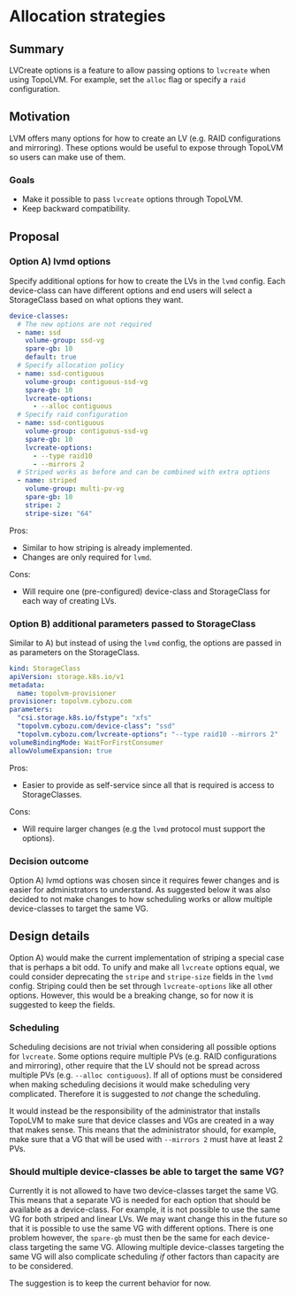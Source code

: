 # Allocation strategies

## Summary

LVCreate options is a feature to allow passing options to `lvcreate` when using TopoLVM.
For example, set the `alloc` flag or specify a `raid` configuration.

## Motivation

LVM offers many options for how to create an LV (e.g. RAID configurations and mirroring).
These options would be useful to expose through TopoLVM so users can make use of them.

### Goals

- Make it possible to pass `lvcreate` options through TopoLVM.
- Keep backward compatibility.

## Proposal

### Option A) lvmd options

Specify additional options for how to create the LVs in the `lvmd` config.
Each device-class can have different options and end users will select a StorageClass based on what options they want.

```yaml
device-classes:
  # The new options are not required
  - name: ssd
    volume-group: ssd-vg
    spare-gb: 10
    default: true
  # Specify allocation policy
  - name: ssd-contiguous
    volume-group: contiguous-ssd-vg
    spare-gb: 10
    lvcreate-options:
      - --alloc contiguous
  # Specify raid configuration
  - name: ssd-contiguous
    volume-group: contiguous-ssd-vg
    spare-gb: 10
    lvcreate-options:
      - --type raid10
      - --mirrors 2
  # Striped works as before and can be combined with extra options
  - name: striped
    volume-group: multi-pv-vg
    spare-gb: 10
    stripe: 2
    stripe-size: "64"
```

Pros:
- Similar to how striping is already implemented.
- Changes are only required for `lvmd`.

Cons:
- Will require one (pre-configured) device-class and StorageClass for each way of creating LVs.

### Option B) additional parameters passed to StorageClass

Similar to A) but instead of using the `lvmd` config, the options are passed in as parameters on the StorageClass.


```yaml
kind: StorageClass
apiVersion: storage.k8s.io/v1
metadata:
  name: topolvm-provisioner
provisioner: topolvm.cybozu.com
parameters:
  "csi.storage.k8s.io/fstype": "xfs"
  "topolvm.cybozu.com/device-class": "ssd"
  "topolvm.cybozu.com/lvcreate-options": "--type raid10 --mirrors 2"
volumeBindingMode: WaitForFirstConsumer
allowVolumeExpansion: true
```

Pros:
- Easier to provide as self-service since all that is required is access to StorageClasses.

Cons:
- Will require larger changes (e.g the `lvmd` protocol must support the options).

### Decision outcome

Option A) lvmd options was chosen since it requires fewer changes and is easier for administrators to understand.
As suggested below it was also decided to not make changes to how scheduling works or allow multiple device-classes to target the same VG.

## Design details

Option A) would make the current implementation of striping a special case that is perhaps a bit odd.
To unify and make all `lvcreate` options equal, we could consider deprecating the `stripe` and `stripe-size` fields in the `lvmd` config.
Striping could then be set through `lvcreate-options` like all other options.
However, this would be a breaking change, so for now it is suggested to keep the fields.

### Scheduling

Scheduling decisions are not trivial when considering all possible options for `lvcreate`.
Some options require multiple PVs (e.g. RAID configurations and mirroring), other require that the LV should not be spread across multiple PVs (e.g. `--alloc contiguous`).
If all of options must be considered when making scheduling decisions it would make scheduling very complicated.
Therefore it is suggested to *not* change the scheduling.

It would instead be the responsibility of the administrator that installs TopoLVM to make sure that device classes and VGs are created in a way that makes sense.
This means that the administrator should, for example, make sure that a VG that will be used with `--mirrors 2` must have at least 2 PVs.

### Should multiple device-classes be able to target the same VG?

Currently it is not allowed to have two device-classes target the same VG.
This means that a separate VG is needed for each option that should be available as a device-class.
For example, it is not possible to use the same VG for both striped and linear LVs.
We may want change this in the future so that it is possible to use the same VG with different options.
There is one problem however, the `spare-gb` must then be the same for each device-class targeting the same VG.
Allowing multiple device-classes targeting the same VG will also complicate scheduling *if* other factors than capacity are to be considered.

The suggestion is to keep the current behavior for now.
